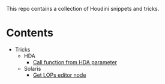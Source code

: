 This repo contains a collection of Houdini snippets and tricks.

# Contents

- Tricks
  - HDA
    - [Call function from HDA parameter](tricks/hda/parameterfunction)
  - Solaris
    - [Get LOPs editor node](tricks/solaris/editornode)